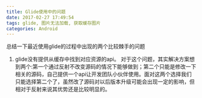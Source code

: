 ```yaml
---
title: Glide使用中的问题
date: 2017-02-27 17:49:54
tags: glide, 图片无法加载, 获取缓存图片
categories: Android
---
```

总结一下最近使用glide的过程中出现的两个比较棘手的问题
1. glide没有提供从缓存中找到对应资源的api。
对于这个问题，其实解决方案想到两个:第一个通过反射不改变源码的情况下能够做到；第二个只能是修改一下相关的源码，自己提供一个api让开发团队小伙伴使用。面对这两个选择我们只能选择第二个了，虽然改了源码对以后版本升级可能会出现一定的影响，但相对于反射来说其优势还是比较明显的。
